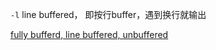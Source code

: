 
`-l` line buffered， 即按行buffer，遇到换行就输出

[fully bufferd, line buffered, unbuffered](https://stackoverflow.com/questions/36573074/what-do-fully-buffered-line-buffered-and-unbuffered-mean-in-c)